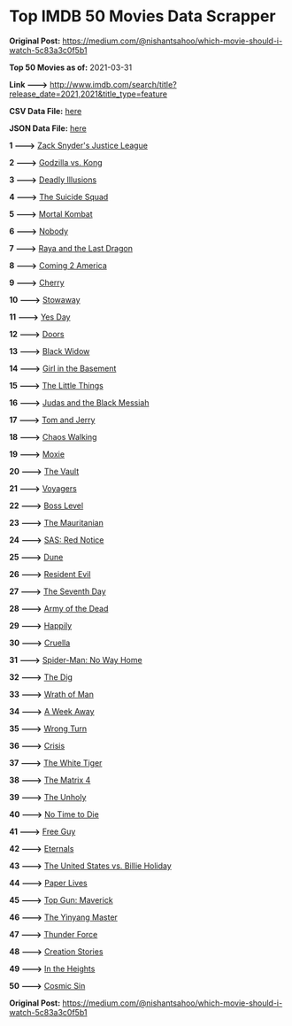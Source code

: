# Top IMDB 50 Movies Data Scrapper

**Original Post:** https://medium.com/@nishantsahoo/which-movie-should-i-watch-5c83a3c0f5b1

**Top 50 Movies as of:** 2021-03-31

**Link --->** http://www.imdb.com/search/title?release_date=2021,2021&title_type=feature

**CSV Data File:** [here](/Data/data.csv)

**JSON Data File:** [here](/Data/data.json)

**1 --->** [Zack Snyder's Justice League](https://www.imdb.com/title/tt12361974/?ref_=adv_li_tt)

**2 --->** [Godzilla vs. Kong](https://www.imdb.com/title/tt5034838/?ref_=adv_li_tt)

**3 --->** [Deadly Illusions](https://www.imdb.com/title/tt7897330/?ref_=adv_li_tt)

**4 --->** [The Suicide Squad](https://www.imdb.com/title/tt6334354/?ref_=adv_li_tt)

**5 --->** [Mortal Kombat](https://www.imdb.com/title/tt0293429/?ref_=adv_li_tt)

**6 --->** [Nobody](https://www.imdb.com/title/tt7888964/?ref_=adv_li_tt)

**7 --->** [Raya and the Last Dragon](https://www.imdb.com/title/tt5109280/?ref_=adv_li_tt)

**8 --->** [Coming 2 America](https://www.imdb.com/title/tt6802400/?ref_=adv_li_tt)

**9 --->** [Cherry](https://www.imdb.com/title/tt9130508/?ref_=adv_li_tt)

**10 --->** [Stowaway](https://www.imdb.com/title/tt9203694/?ref_=adv_li_tt)

**11 --->** [Yes Day](https://www.imdb.com/title/tt8521876/?ref_=adv_li_tt)

**12 --->** [Doors](https://www.imdb.com/title/tt12483708/?ref_=adv_li_tt)

**13 --->** [Black Widow](https://www.imdb.com/title/tt3480822/?ref_=adv_li_tt)

**14 --->** [Girl in the Basement](https://www.imdb.com/title/tt13269536/?ref_=adv_li_tt)

**15 --->** [The Little Things](https://www.imdb.com/title/tt10016180/?ref_=adv_li_tt)

**16 --->** [Judas and the Black Messiah](https://www.imdb.com/title/tt9784798/?ref_=adv_li_tt)

**17 --->** [Tom and Jerry](https://www.imdb.com/title/tt1361336/?ref_=adv_li_tt)

**18 --->** [Chaos Walking](https://www.imdb.com/title/tt2076822/?ref_=adv_li_tt)

**19 --->** [Moxie](https://www.imdb.com/title/tt6432466/?ref_=adv_li_tt)

**20 --->** [The Vault](https://www.imdb.com/title/tt9742794/?ref_=adv_li_tt)

**21 --->** [Voyagers](https://www.imdb.com/title/tt9664108/?ref_=adv_li_tt)

**22 --->** [Boss Level](https://www.imdb.com/title/tt7638348/?ref_=adv_li_tt)

**23 --->** [The Mauritanian](https://www.imdb.com/title/tt4761112/?ref_=adv_li_tt)

**24 --->** [SAS: Red Notice](https://www.imdb.com/title/tt4479380/?ref_=adv_li_tt)

**25 --->** [Dune](https://www.imdb.com/title/tt1160419/?ref_=adv_li_tt)

**26 --->** [Resident Evil](https://www.imdb.com/title/tt6920084/?ref_=adv_li_tt)

**27 --->** [The Seventh Day](https://www.imdb.com/title/tt11263022/?ref_=adv_li_tt)

**28 --->** [Army of the Dead](https://www.imdb.com/title/tt0993840/?ref_=adv_li_tt)

**29 --->** [Happily](https://www.imdb.com/title/tt9849004/?ref_=adv_li_tt)

**30 --->** [Cruella](https://www.imdb.com/title/tt3228774/?ref_=adv_li_tt)

**31 --->** [Spider-Man: No Way Home](https://www.imdb.com/title/tt10872600/?ref_=adv_li_tt)

**32 --->** [The Dig](https://www.imdb.com/title/tt3661210/?ref_=adv_li_tt)

**33 --->** [Wrath of Man](https://www.imdb.com/title/tt11083552/?ref_=adv_li_tt)

**34 --->** [A Week Away](https://www.imdb.com/title/tt11388278/?ref_=adv_li_tt)

**35 --->** [Wrong Turn](https://www.imdb.com/title/tt9110170/?ref_=adv_li_tt)

**36 --->** [Crisis](https://www.imdb.com/title/tt9731682/?ref_=adv_li_tt)

**37 --->** [The White Tiger](https://www.imdb.com/title/tt6571548/?ref_=adv_li_tt)

**38 --->** [The Matrix 4](https://www.imdb.com/title/tt10838180/?ref_=adv_li_tt)

**39 --->** [The Unholy](https://www.imdb.com/title/tt9419056/?ref_=adv_li_tt)

**40 --->** [No Time to Die](https://www.imdb.com/title/tt2382320/?ref_=adv_li_tt)

**41 --->** [Free Guy](https://www.imdb.com/title/tt6264654/?ref_=adv_li_tt)

**42 --->** [Eternals](https://www.imdb.com/title/tt9032400/?ref_=adv_li_tt)

**43 --->** [The United States vs. Billie Holiday](https://www.imdb.com/title/tt8521718/?ref_=adv_li_tt)

**44 --->** [Paper Lives](https://www.imdb.com/title/tt13045890/?ref_=adv_li_tt)

**45 --->** [Top Gun: Maverick](https://www.imdb.com/title/tt1745960/?ref_=adv_li_tt)

**46 --->** [The Yinyang Master](https://www.imdb.com/title/tt12151820/?ref_=adv_li_tt)

**47 --->** [Thunder Force](https://www.imdb.com/title/tt10121392/?ref_=adv_li_tt)

**48 --->** [Creation Stories](https://www.imdb.com/title/tt5693182/?ref_=adv_li_tt)

**49 --->** [In the Heights](https://www.imdb.com/title/tt1321510/?ref_=adv_li_tt)

**50 --->** [Cosmic Sin](https://www.imdb.com/title/tt11762434/?ref_=adv_li_tt)

**Original Post:** https://medium.com/@nishantsahoo/which-movie-should-i-watch-5c83a3c0f5b1
